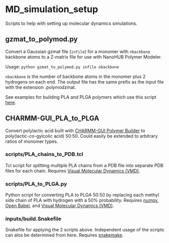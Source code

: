# MD_simulation_setup

Scripts to help with setting up molecular dynamics simulations.

## gzmat_to_polymod.py 

Convert a Gaussian gzmat file (```infile```) for a monomer with ```nbackbone``` backbone atoms to a Z-matrix file for use with NanoHUB Polymer Modeler.

Usage: ```python gzmat_to_polymod.py infile nbackbone```

```nbackbone``` is the number of backbone atoms in the monomer plus 2 hydrogens on each end. The output file has the same prefix as the input file with the extension .polymodzmat.

See examples for building PLA and PLGA polymers which use this script [here](https://molecularsimulation148022533.wordpress.com/2021/03/26/building-polymers-not-included-in-the-nanohub-polymer-modeler-tool/).

## CHARMM-GUI_PLA_to_PLGA

Convert polylactic acid built with <a href="https://www.charmm-gui.org/?doc=input/polymer">CHARMM-GUI Polymer Builder</a> to poly(lactic-*co*-gylcolic acid) 50:50. Could easily be extended to arbitrary ratios of monomer types.

### scripts/PLA_chains_to_PDB.tcl

Tcl script for splitting multiple PLA chains from a PDB file into separate PDB files for each chain. Requires [Visual Molecular Dynamics (VMD)](https://www.ks.uiuc.edu/Research/vmd/).

### scripts/PLA_to_PLGA.py

Python script for converting PLA to PLGA 50:50 by replacing each methyl side chain of PLA with hydrogen with a 50% probability. Requires [numpy](https://numpy.org/), [Open Babel](http://openbabel.org/wiki/Main_Page), and [Visual Molecular Dynamics (VMD)](https://www.ks.uiuc.edu/Research/vmd/).

### inputs/build.Snakefile

Snakefile for applying the 2 scripts above. Independent usage of the scripts can alos be determined from here. Requires [snakemake](https://snakemake.readthedocs.io/).

